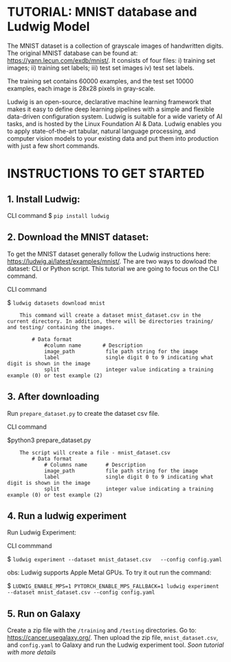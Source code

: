 # TUTORIAL: MNIST database and Ludwig Model

The MNIST dataset is a collection of grayscale images of handwritten digits. The original MNIST database can be found at: https://yann.lecun.com/exdb/mnist/. It consists of four files:
i) training set images; 
ii) training set labels; 
iii) test set images 
iv) test set labels.

The training set contains 60000 examples, and the test set 10000 examples, each image is 28x28 pixels in gray-scale.

Ludwig is an open-source, declarative machine learning framework that makes it easy to define deep learning pipelines with a simple and flexible data-driven configuration system. Ludwig is suitable for a wide variety of AI tasks, and is hosted by the Linux Foundation AI & Data. Ludwig enables you to apply state-of-the-art tabular, natural language processing, and computer vision models to your existing data and put them into production with just a few short commands.

# INSTRUCTIONS TO GET STARTED

## 1. Install Ludwig:

CLI command
$ ```pip install ludwig```

## 2. Download the MNIST dataset: 
To get the MNIST dataset generally follow the Ludwig instructions here: https://ludwig.ai/latest/examples/mnist/. The are two ways to dowload the dataset: CLI or Python script. This tutorial we are going to focus on the CLI command.

CLI command

$ ```ludwig datasets download mnist```

        This command will create a dataset mnist_dataset.csv in the current directory. In addition, there will be directories training/ and testing/ containing the images.

            # Data format
                #column name       # Description
                image_path          file path string for the image
                label               single digit 0 to 9 indicating what digit is shown in the image
                split               integer value indicating a training example (0) or test example (2)

## 3. After downloading 

Run ```prepare_dataset.py``` to create the dataset csv file.

CLI command

$python3 prepare_dataset.py

        The script will create a file - mnist_dataset.csv
            # Data format
                # Columns name      # Description
                image_path          file path string for the image
                label               single digit 0 to 9 indicating what digit is shown in the image
                split               integer value indicating a training example (0) or test example (2)

## 4. Run a ludwig experiment 

Run Ludwig Experiment:

CLI commmand

$ ```ludwig experiment --dataset mnist_dataset.csv   --config config.yaml```

obs: Ludwig supports Apple Metal GPUs. To try it out run the command: 

$ ```LUDWIG_ENABLE_MPS=1 PYTORCH_ENABLE_MPS_FALLBACK=1 ludwig experiment --dataset mnist_dataset.csv --config config.yaml```


## 5. Run on Galaxy

Create a zip file with the `/training` and `/testing` directories. Go to: https://cancer.usegalaxy.org/. Then upload the zip file, `mnist_dataset.csv`, and `config.yaml` to Galaxy and run the Ludwig experiment tool. *Soon tutorial with more details*
